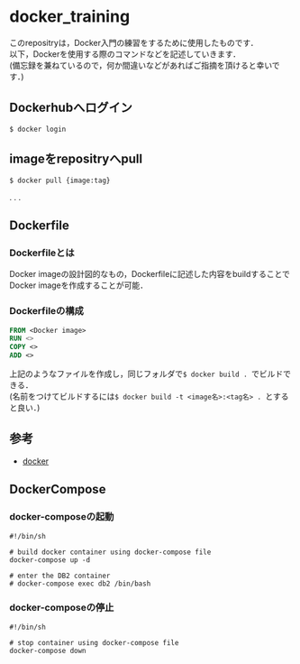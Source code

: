 # docker_training
このrepositryは，Docker入門の練習をするために使用したものです．  
以下，Dockerを使用する際のコマンドなどを記述していきます．  
(備忘録を兼ねているので，何か間違いなどがあればご指摘を頂けると幸いです．)  



## Dockerhubへログイン
```
$ docker login
```
## imageをrepositryへpull
```
$ docker pull {image:tag}
```
.
.
.

## Dockerfile

### Dockerfileとは
Docker imageの設計図的なもの，Dockerfileに記述した内容をbuildすることでDocker imageを作成することが可能．

### Dockerfileの構成
```dockerfile
FROM <Docker image>
RUN <>
COPY <>
ADD <>
```
上記のようなファイルを作成し，同じフォルダで```$ docker build . ```でビルドできる．  
(名前をつけてビルドするには```$ docker build -t <image名>:<tag名> . ```とすると良い．)

## 参考
- [docker](http://datawokagaku.com/ "docker")

## DockerCompose


### docker-composeの起動
```
#!/bin/sh

# build docker container using docker-compose file
docker-compose up -d

# enter the DB2 container
# docker-compose exec db2 /bin/bash
```

### docker-composeの停止
```
#!/bin/sh

# stop container using docker-compose file
docker-compose down
```                                           
